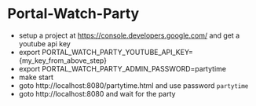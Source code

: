# Portal-Watch-Party
- setup a project at https://console.developers.google.com/ and get a youtube api key
- export PORTAL_WATCH_PARTY_YOUTUBE_API_KEY={my_key_from_above_step}
- export PORTAL_WATCH_PARTY_ADMIN_PASSWORD=partytime
- make start
- goto http://localhost:8080/partytime.html and use password `partytime`
- goto http://localhost:8080 and wait for the party